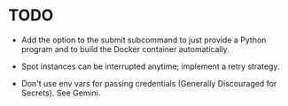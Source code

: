 # TODO

- Add the option to the submit subcommand to just provide a Python program and
  to build the Docker container automatically.

- Spot instances can be interrupted anytime; implement a retry strategy.

- Don't use env vars for passing credentials (Generally Discouraged for
  Secrets). See Gemini.

